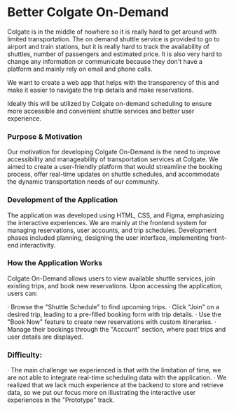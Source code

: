 # Better Colgate On-Demand

Colgate is in the middle of nowhere so it is really hard to get around with limited
 transportation. The on demand shuttle service is provided to go to airport and 
 train stations, but it is really hard to track the availability of shuttles,
 number of passengers and estimated price. It is also very hard to change any 
 information or communicate because they don't have a platform and mainly rely on 
 email and phone calls. 

 We want to create a web app that helps with the transparency of this and make it
 easier to navigate the trip details and make reservations.

 Ideally this will be utilized by Colgate on-demand scheduling to ensure more 
 accessible and convenient shuttle services and better 
 user experience. 

### Purpose & Motivation
Our motivation for developing Colgate On-Demand is the need to improve accessibility and manageability of transportation services at Colgate. We aimed to create a user-friendly platform that would streamline the booking process, offer real-time updates on shuttle schedules, and accommodate the dynamic transportation needs of our community.

### Development of the Application
The application was developed using HTML, CSS, and Figma, emphasizing the interactive experiences. We are mainly at the frontend system for managing reservations, user accounts, and trip schedules. Development phases included planning, designing the user interface, implementing front-end interactivity. 

### How the Application Works
Colgate On-Demand allows users to view available shuttle services, join 
existing trips, and book new reservations. Upon accessing the application, 
users can:

· Browse the "Shuttle Schedule" to find upcoming trips.
· Click "Join" on a desired trip, leading to a pre-filled booking form with trip details.
· Use the "Book Now" feature to create new reservations with custom itineraries.
· Manage their bookings through the "Account" section, where past trips and user details are displayed.

### Difficulty: 
· The main challenge we experienced is that with the limitation of time, we are not 
able to integrate real-time scheduling data with the application.
· We realized that we lack much experience at the backend to store and retrieve data, so we put our focus more on illustrating the interactive user experiences in the "Prototype" track. 
